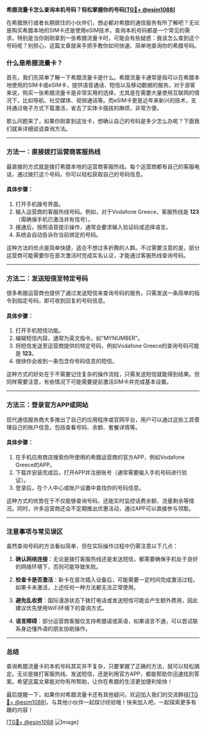 **希腊流量卡怎么查询本机号码？轻松掌握你的号码[[TG💪+ @esim1088](https://t.me/s/esim1088)]**

在希腊旅行或者长期居住的小伙伴们，想必都对希腊的通信服务有所了解吧？无论是购买希腊本地的SIM卡还是使用eSIM技术，查询本机号码都是一个常见的需求。特别是当你刚刚拿到一张希腊流量卡时，可能会有些疑惑：我该怎么查到这个号码呢？别担心，这篇文章就来手把手教你如何快速、简单地查询你的希腊号码。

### 什么是希腊流量卡？

首先，我们先简单了解一下希腊流量卡是什么。希腊流量卡通常是指可以在希腊本地使用的SIM卡或eSIM卡，提供语音通话、短信以及移动数据的服务。对于游客来说，购买一张希腊流量卡是非常实用的选择，尤其是在需要大量使用互联网的情况下，比如导航、社交媒体、视频通话等。而eSIM卡更是近年来新兴的技术，支持通过电子方式下载激活，省去了实体卡插拔的麻烦，非常方便。

那么问题来了，如果你刚拿到这张卡，想确认自己的号码是多少怎么办呢？下面我们就来详细说说查询方法。

---

### 方法一：直接拨打运营商客服热线

最直接的方式就是拨打希腊本地的运营商客服热线。每个运营商都有自己的客服电话，通过拨打这个号码，你可以轻松获取自己的号码信息。

#### 具体步骤：
1. 打开手机拨号界面。
2. 输入运营商的客服热线号码。例如，对于Vodafone Greece，客服热线是 **123**（需确保手机已激活并有信号）。
3. 接通后，按照语音提示操作，通常会要求输入验证码或选择语言。
4. 系统会自动告诉你当前绑定的号码。

这种方法的优点是简单快捷，适合不想过多折腾的人群。不过需要注意的是，部分运营商可能需要你在首次激活时完成实名认证，才能通过客服热线查询号码。

---

### 方法二：发送短信至特定号码

很多希腊运营商也提供了通过发送短信来查询号码的服务。只需发送一条简单的指令到指定号码，即可收到回复的号码信息。

#### 具体步骤：
1. 打开手机短信功能。
2. 编辑短信内容，通常为英文指令，如“MYNUMBER”。
3. 将短信发送至运营商提供的特定号码，例如Vodafone Greece的查询号码可能是 **123**。
4. 很快你会收到一条包含你号码信息的短信。

这种方式的好处在于不需要记住复杂的操作流程，只需发送短信就能得到结果。但同样需要注意，有些情况下可能需要提前激活SIM卡并完成基本设置。

---

### 方法三：登录官方APP或网站

现代通信服务商大多推出了自己的应用程序或官网平台，用户可以通过这些工具管理自己的账户信息，包括查看号码、余额、套餐详情等。

#### 具体步骤：
1. 在手机应用商店搜索你所使用的希腊运营商的官方APP，例如Vodafone Greece的APP。
2. 下载并安装完成后，打开APP并注册账号（通常需要输入手机号码进行验证）。
3. 登录后，在个人中心或账户设置中查找你的号码信息。

这种方式的优势在于不仅能够查询号码，还能实时监控话费余额、流量剩余等情况。同时，许多运营商还会不定期推出优惠活动，通过APP可以直接参与领取。

---

### 注意事项与常见误区

虽然查询号码的方法看似简单，但在实际操作过程中仍需注意以下几点：

1. **确认网络连接**：无论是拨打客服热线还是发送短信，都需要确保手机处于良好的网络环境下，否则可能导致失败。
   
2. **检查卡是否激活**：新卡在首次插入设备后，可能需要一定时间完成激活过程。如果卡未激活，上述任何一种方法都无法正常使用。

3. **避免乱收费**：国际漫游状态下拨打电话或发送短信可能会产生额外费用，因此建议优先使用WiFi环境下的查询方式。

4. **语言障碍**：部分运营商客服仅支持希腊语或英语，如果语言不通，可以尝试联系身边懂外语的朋友协助操作。

---

### 总结

查询希腊流量卡的本机号码其实并不复杂，只要掌握了正确的方法，就可以轻松搞定。无论是拨打客服热线、发送短信，还是利用官方APP，都能帮助你迅速找到答案。希望这篇文章能对你有所帮助，让你在希腊的生活更加便利愉快！

最后提醒一下，如果你对希腊流量卡还有其他疑问，欢迎加入我们的交流群组[[TG💪+ @esim1088](https://t.me/s/esim1088)]，与其他小伙伴一起探讨经验哦！快来加入吧，一起探索更多有趣的内容！

[[TG💪+ @esim1088](https://t.me/s/esim1088) ![Image](https://i.postimg.cc/4NQfJmqS/Snipaste-2025-05-13-00-14-12.png)]